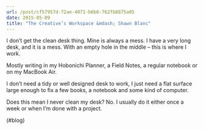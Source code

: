 ```yaml
---
url: /post/cf57957d-72ae-4071-b6b6-762fb8875a05
date: 2015-05-09
title: "The Creative’s Workspace &mdash; Shawn Blanc"
---
```


I don&#8217;t get the clean desk thing. Mine is always a mess. I have a very long desk, and it is a mess. With an empty hole in the middle – this is where I work.



Mostly writing in my Hobonichi Planner, a Field Notes, a regular notebook or on my MacBook Air.



I don&#8217;t need a tidy or well designed desk to work, I just need a flat surface large enough to fix a few books, a notebook and some kind of computer.



Does this mean I never clean my desk? No. I usually do it either once a week or when I&#8217;m done with a project.



(#blog)